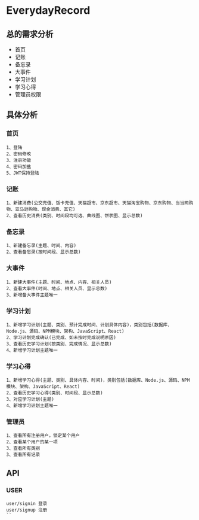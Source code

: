 # EverydayRecord

## 总的需求分析
+ 首页
+ 记账
+ 备忘录
+ 大事件
+ 学习计划
+ 学习心得
+ 管理员权限

## 具体分析
### 首页
```
1、登陆
2、密码修改
3、注册功能
4、密码加盐
5、JWT保持登陆
```

### 记账
```
1、新建消费(公交充值、饭卡充值、天猫超市、京东超市、天猫淘宝购物、京东购物、当当网购物、亚马逊购物、现金消费、其它)
2、查看历史消费(类别、时间段均可选、曲线图、饼状图、显示总数)
```

### 备忘录
```
1、新建备忘录(主题、时间、内容)
2、查看备忘录(按时间段、显示总数)
```

### 大事件
```
1、新建大事件(主题、时间、地点、内容、相关人员)
2、查看大事件(时间、地点、相关人员、显示总数)
3、新增备大事件主题唯一
```

### 学习计划
```
1、新增学习计划(主题、类别、预计完成时间、计划具体内容)，类别包括(数据库、Node.js、源码、NPM模块、架构、JavaScript、React)
2、学习计划完成确认(已完成、如未按时完成说明原因)
3、查看历史学习计划(按类别、完成情况、显示总数)
4、新增学习计划主题唯一
```

### 学习心得
```
1、新增学习心得(主题、类别、具体内容、时间)，类别包括(数据库、Node.js、源码、NPM模块、架构、JavaScript、React)
2、查看历史学习心得(类别、时间段、显示总数)
3、对应学习计划(主题)
4、新增学习计划主题唯一
```

### 管理员
```
1、查看所有注册用户，锁定某个用户
2、查看某个用户的某一项
3、查看所有类别
3、查看所有记录
```

## API
### USER
```
user/signin 登录
user/signup 注册
``